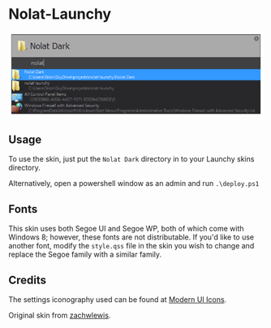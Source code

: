 Nolat-Launchy
=============

![Minimal Dark Theme](https://raw.githubusercontent.com/Talon876/nolat-launchy/master/gallery/nolat_dark.png)

Usage
-----
To use the skin, just put the `Nolat Dark` directory in to your Launchy skins directory.

Alternatively, open a powershell window as an admin and run `.\deploy.ps1`

Fonts
-----
This skin uses both Segoe UI and Segoe WP, both of which come with Windows 8; however, these fonts are not distributable. If you'd like to use another font, modify the `style.qss` file in the skin you wish to change and replace the Segoe family with a similar family.

Credits
-------
The settings iconography used can be found at [Modern UI Icons](http://modernuiicons.com/).

Original skin from [zachwlewis](https://github.com/zachwlewis/launchy-w8).

